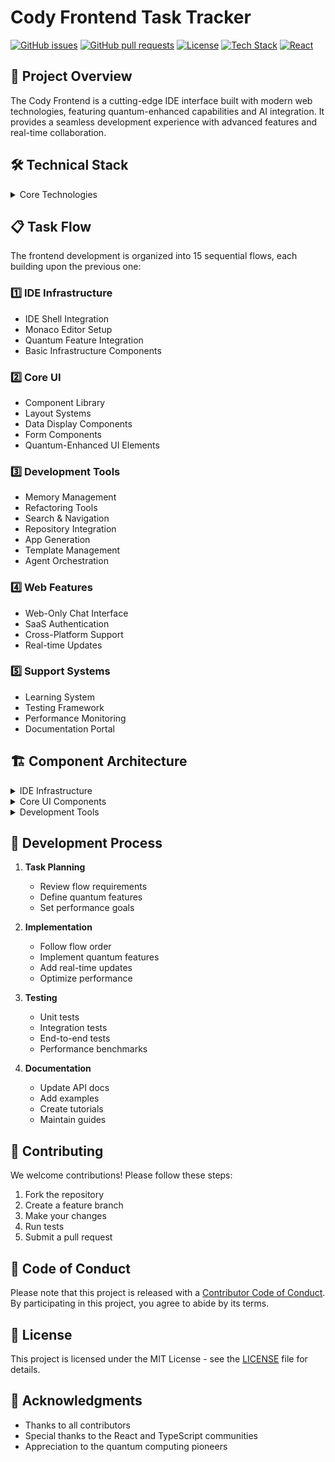 # Cody Frontend Task Tracker

[![GitHub issues](https://img.shields.io/github/issues/cyber-bytezz/cody-frontend-issues?style=for-the-badge)](https://github.com/cyber-bytezz/cody-frontend-issues/issues)
[![GitHub pull requests](https://img.shields.io/github/issues-pr/cyber-bytezz/cody-frontend-issues?style=for-the-badge)](https://github.com/cyber-bytezz/cody-frontend-issues/pulls)
[![License](https://img.shields.io/github/license/cyber-bytezz/cody-frontend-issues?style=for-the-badge)](https://github.com/cyber-bytezz/cody-frontend-issues/blob/main/LICENSE)
[![Tech Stack](https://img.shields.io/badge/tech-stack-000000?style=for-the-badge&logo=typescript&logoColor=white)](https://www.typescriptlang.org/)
[![React](https://img.shields.io/badge/react-%2320232a.svg?style=for-the-badge&logo=react&logoColor=%2361DAFB)](https://reactjs.org/)

## 🚀 Project Overview

The Cody Frontend is a cutting-edge IDE interface built with modern web technologies, featuring quantum-enhanced capabilities and AI integration. It provides a seamless development experience with advanced features and real-time collaboration.

## 🛠️ Technical Stack

<details>
  <summary>Core Technologies</summary>

- **Frontend Framework**: React 18+
- **Type System**: TypeScript 5+
- **Quantum Features**: Quantum metrics API
- **Real-time Updates**: WebSocket
- **Authentication**: Supabase Auth
- **Testing**: Jest, React Testing Library, Cypress
- **Performance**: Lighthouse
</details>

## 📋 Task Flow

The frontend development is organized into 15 sequential flows, each building upon the previous one:

### 1️⃣ IDE Infrastructure
- IDE Shell Integration
- Monaco Editor Setup
- Quantum Feature Integration
- Basic Infrastructure Components

### 2️⃣ Core UI
- Component Library
- Layout Systems
- Data Display Components
- Form Components
- Quantum-Enhanced UI Elements

### 3️⃣ Development Tools
- Memory Management
- Refactoring Tools
- Search & Navigation
- Repository Integration
- App Generation
- Template Management
- Agent Orchestration

### 4️⃣ Web Features
- Web-Only Chat Interface
- SaaS Authentication
- Cross-Platform Support
- Real-time Updates

### 5️⃣ Support Systems
- Learning System
- Testing Framework
- Performance Monitoring
- Documentation Portal

## 🏗️ Component Architecture

<details>
  <summary>IDE Infrastructure</summary>

- **IDE Shell Integration**
  - Workspace Management
  - Theme System
  - Extension Support
  - Quantum State Management

- **Monaco Editor Setup**
  - Custom Language Support
  - Quantum Code Analysis
  - Real-time Collaboration
  - Performance Optimization
</details>

<details>
  <summary>Core UI Components</summary>

- **Component Library**
  - Buttons & Inputs
  - Layout Components
  - Data Display
  - Form Controls
  - Quantum UI Elements

- **Layout Systems**
  - Responsive Grid
  - Flexible Containers
  - Custom Themes
  - Accessibility Support
</details>

<details>
  <summary>Development Tools</summary>

- **Memory Management**
  - Code Analysis
  - Refactoring Tools
  - Search Integration
  - Repository Sync

- **App Generation**
  - Template System
  - Code Generation
  - Container Support
  - Deployment Tools
</details>

## 🚀 Development Process

1. **Task Planning**
   - Review flow requirements
   - Define quantum features
   - Set performance goals

2. **Implementation**
   - Follow flow order
   - Implement quantum features
   - Add real-time updates
   - Optimize performance

3. **Testing**
   - Unit tests
   - Integration tests
   - End-to-end tests
   - Performance benchmarks

4. **Documentation**
   - Update API docs
   - Add examples
   - Create tutorials
   - Maintain guides

## 🤝 Contributing

We welcome contributions! Please follow these steps:

1. Fork the repository
2. Create a feature branch
3. Make your changes
4. Run tests
5. Submit a pull request

## 📝 Code of Conduct

Please note that this project is released with a [Contributor Code of Conduct](CODE_OF_CONDUCT.md). By participating in this project, you agree to abide by its terms.

## 📄 License

This project is licensed under the MIT License - see the [LICENSE](LICENSE) file for details.

## 🙏 Acknowledgments

- Thanks to all contributors
- Special thanks to the React and TypeScript communities
- Appreciation to the quantum computing pioneers